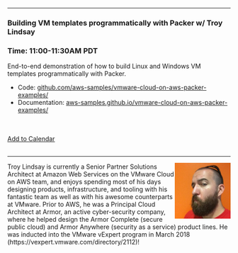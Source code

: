 <style>
  body {background-image:url('github-site-BG.png'); background-repeat: repeat-y; }
  .wrapper {margin-top:75px;}
  header {top:20px!important;
  .session-wrapper{border:1px solid #36373b; border-radius:5px; padding:20px; background-color:##D3D3D3;}
  
</style>
<hr/>

### **Building VM templates programmatically with Packer w/ Troy Lindsay**
### **Time: 11:00-11:30AM PDT**
<div class="session-wrapper">
End-to-end demonstration of how to build Linux and Windows VM templates programmatically with Packer.
<ul>
<li>Code: <a href="https://github.com/aws-samples/vmware-cloud-on-aws-packer-examples/" target="_blank" rel="nofollow">github.com/aws-samples/vmware-cloud-on-aws-packer-examples/</a></li>
<li>Documentation: <a href="https://aws-samples.github.io/vmware-cloud-on-aws-packer-examples/" target="_blank" rel="nofollow">aws-samples.github.io/vmware-cloud-on-aws-packer-examples/</a></li>
</ul>
<br>
<br> 
<a title="Add to Calendar" class="addeventatc" data-id="xR5085542" href="https://www.addevent.com/event/xR5085542" target="_blank" rel="nofollow">Add to Calendar</a>
        <script type="text/javascript" src="https://addevent.com/libs/atc/1.6.1/atc.min.js" async defer></script>
</div>
<br> 

<hr/>
<img src="troy.jpg" alt="Troy Lindsay" width="25%" align="right">
    
<p>Troy Lindsay is currently a Senior Partner Solutions Architect at Amazon Web Services on the VMware Cloud on AWS team, and enjoys spending most of his days designing products, infrastructure, and tooling with his fantastic team as well as with his awesome counterparts at VMware. Prior to AWS, he was a Principal Cloud Architect at Armor, an active cyber-security company, where he helped design the Armor Complete (secure public cloud) and Armor Anywhere (security as a service) product lines. He was inducted into the VMware vExpert program in March 2018 (https://vexpert.vmware.com/directory/2112)!</p>

